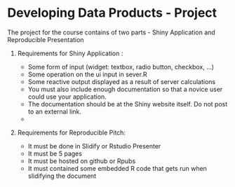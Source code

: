 # Developing Data Products - Project
The project for the course contains of two parts - Shiny Application and Reproducible Presentation


1.  Requirements for  Shiny Application :
    * Some form of input (widget: textbox, radio button, checkbox, ...)
    * Some operation on the ui input in sever.R
    * Some reactive output displayed as a result of server calculations
    * You must also include enough documentation so that a novice user could use your application.
    * The documentation should be at the Shiny website itself. Do not post to an external link. 
    *
    
2.  Requirements for Reproducible Pitch:
    * It must be done in Slidify or Rstudio Presenter
    * It must be 5 pages
    * It must be hosted on github or Rpubs
    * It must contained some embedded R code that gets run when slidifying the document
